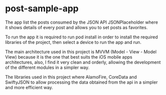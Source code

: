 # post-sample-app

The app list the posts consumed by the JSON API JSONPlaceholder where it shows details of every post and allows you to set posts as favorites.

To run the app it is required to run pod install in order to install the required libraries of the project, then select a device to run the app and run.

The main architecture used in this project is MVVM (Model - View - Model View) because it is the one that best suits the iOS mobile apps architectures, also, I find it very clean and orderly, allowing the development of the different modules in a simpler way.

The libraries used in this project where AlamoFire, CoreData and SwiftyJSON to allow processing the data obtained from the api in a simpler and more efficient way.
